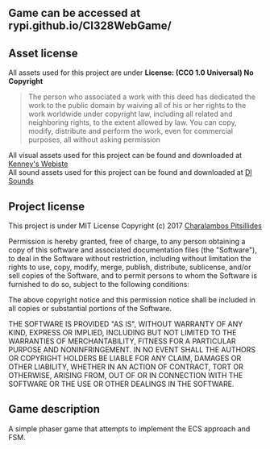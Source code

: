 ## Game can be accessed at rypi.github.io/CI328WebGame/
## Asset license
All assets used for this project are under **License: (CC0 1.0 Universal) No Copyright**
>The person who associated a work with this deed has dedicated the work to the public domain by waiving all of his or her rights to the work worldwide under copyright law, including all related and neighboring rights, to the extent allowed by law.
>You can copy, modify, distribute and perform the work, even for commercial purposes, all without asking permission
 
All visual assets used for this project can be found and downloaded at [Kenney's Webiste](https://kenney.nl)
<br>All sound assets used for this project can be found and downloaded at [Dl Sounds](https://www.dl-sounds.com)
## Project license
This project is under MIT License
Copyright (c) 2017 [Charalambos Pitsillides](harryspitsillides@hotmail.com)

Permission is hereby granted, free of charge, to any person obtaining a copy
of this software and associated documentation files (the "Software"), to deal
in the Software without restriction, including without limitation the rights
to use, copy, modify, merge, publish, distribute, sublicense, and/or sell
copies of the Software, and to permit persons to whom the Software is
furnished to do so, subject to the following conditions:

The above copyright notice and this permission notice shall be included in all
copies or substantial portions of the Software.

THE SOFTWARE IS PROVIDED "AS IS", WITHOUT WARRANTY OF ANY KIND, EXPRESS OR
IMPLIED, INCLUDING BUT NOT LIMITED TO THE WARRANTIES OF MERCHANTABILITY,
FITNESS FOR A PARTICULAR PURPOSE AND NONINFRINGEMENT. IN NO EVENT SHALL THE
AUTHORS OR COPYRIGHT HOLDERS BE LIABLE FOR ANY CLAIM, DAMAGES OR OTHER
LIABILITY, WHETHER IN AN ACTION OF CONTRACT, TORT OR OTHERWISE, ARISING FROM,
OUT OF OR IN CONNECTION WITH THE SOFTWARE OR THE USE OR OTHER DEALINGS IN THE
SOFTWARE.

## Game description
A simple phaser game that attempts to implement the ECS approach and FSM.
